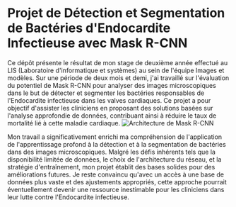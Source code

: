 # Projet de Détection et Segmentation de Bactéries d'Endocardite Infectieuse avec Mask R-CNN


Ce dépôt présente le résultat de mon stage de deuxième année effectué au LIS (Laboratoire d'informatique et systèmes) au sein de l'équipe Images et modèles. Sur une période de deux mois et demi, j'ai travaillé sur l'évaluation du potentiel de Mask R-CNN pour analyser des images microscopiques dans le but de détecter et segmenter les bactéries responsables de l'Endocardite infectieuse dans les valves cardiaques. Ce projet a pour objectif d'assister les cliniciens en proposant des solutions basées sur l'analyse approfondie de données, contribuant ainsi à réduire le taux de mortalité lié à cette maladie cardiaque.
![Architecture de Mask R-CNN](MaskRCNN/ArchitectureModele.png)


Mon travail a significativement enrichi ma compréhension de l'application de l'apprentissage profond à la détection et à la segmentation de bactéries dans des images microscopiques. Malgré les défis inhérents tels que la disponibilité limitée de données, le choix de l'architecture du réseau, et la stratégie d'entraînement, mon projet établit des bases solides pour des améliorations futures. Je reste convaincu qu'avec un accès à une base de données plus vaste et des ajustements appropriés, cette approche pourrait éventuellement devenir une ressource inestimable pour les cliniciens dans leur lutte contre l'Endocardite infectieuse.
